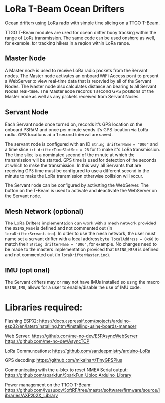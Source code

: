 # LoRa T-Beam Ocean Drifters
Ocean drifters using LoRa radio with simple time slicing on a TTGO T-Beam.

TTGO T-Beam modules are used for ocean drifter buoy tracking within the range of 
LoRa transmission. The same code can be used onshore as well, for example, for tracking
hikers in a region within LoRa range.

## Master Node
A Master node is used to receive LoRa radio packets from the Servant nodes. The
Master node activates an onboard WiFi Access point to present a WebServer to view real-time
data that is recevied by all of the Servant Nodes. The Master node also calculates
distance an bearing to all Servant Nodes real-time.
The Master node records 1 second GPS positions of the Master node as well as any 
packets received from Servant Nodes.

## Servant Node
Each Servant node once turned on, records it's GPS location on the onboard PSRAM
and once per minute sends it's GPS location via LoRa radio. GPS locations at a 1 
second interval are saved.

The servant node is configured with an ID `String drifterName = "D06"` and a time slice 
`int drifterTimeSlotSec = 28` for to make it's LoRa transmission.
The time slice is a nominated second of the minute at which the transmission will be
started.  GPS time is used for detection of the seconds at which to make the transmission.
In this way, all Servants that are receiving GPS time must be configured to use a
different second in the minute to make the LoRa transmission otherwise collision will occur.

The Servant node can be configured by activating the WebServer. The button on the T-Beam is
used to activate and deactivate the WebServer on the Servant node.

## Mesh Network (optional)
The LoRa Drifters implementation can work with a mesh network provided the `USING_MESH` is defined 
and not commented out (in `loraDrifterServant.ino`). In order to use the mesh network, the user 
must name set a servant drifter with a local address `byte localAddress = 0x66` to match their 
`String drifterName = "D06"`, for example. No changes need to be made to the masters implementation 
provided that `USING_MESH` is defined and not commented out (in `loraDrifterMaster.ino`).

## IMU (optional)
The Servant drifters may or may not have IMUs installed so using the macro `USING_IMU`, allows for a 
user to enable/disable the use of IMU code.

# Libraries required:
Flashing ESP32:
https://docs.espressif.com/projects/arduino-esp32/en/latest/installing.html#installing-using-boards-manager

Web Server:
https://github.com/me-no-dev/ESPAsyncWebServer
https://github.com/me-no-dev/AsyncTCP

LoRa Communcations:
https://github.com/sandeepmistry/arduino-LoRa

GPS decoding:
https://github.com/mikalhart/TinyGPSPlus

Communicating with the u-blox to reset NMEA Serial output:
https://github.com/sparkfun/SparkFun_Ublox_Arduino_Library

Power management on the TTGO T-Beam:
https://github.com/lyusupov/SoftRF/tree/master/software/firmware/source/libraries/AXP202X_Library